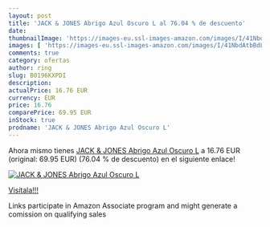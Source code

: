 ```yaml
---
layout: post
title: 'JACK & JONES Abrigo Azul Oscuro L al 76.04 % de descuento'
date: 
thumbnailImage: 'https://images-eu.ssl-images-amazon.com/images/I/41NbdAtbBdL._SL200_.jpg'
images: [ 'https://images-eu.ssl-images-amazon.com/images/I/41NbdAtbBdL._SL200_.jpg' ]
comments: true
category: ofertas
author: ring
slug: B0196KXPDI
description:
actualPrice: 16.76 EUR
currency: EUR
price: 16.76
comparePrice: 69.95 EUR
inStock: true
prodname: 'JACK & JONES Abrigo Azul Oscuro L'
---
```


Ahora mismo tienes [JACK & JONES Abrigo Azul Oscuro L](https://www.amazon.es/dp/B0196KXPDI/?tag=tolees-21) a 16.76 EUR (original: 69.95 EUR) (76.04 %  de descuento) en el siguiente enlace!

[![JACK & JONES Abrigo Azul Oscuro L](https://images-eu.ssl-images-amazon.com/images/I/41NbdAtbBdL._SL200_.jpg)](https://www.amazon.es/dp/B0196KXPDI/?tag=tolees-21)

[Visítala!!!](https://www.amazon.es/dp/B0196KXPDI/?tag=tolees-21)

Links participate in Amazon Associate program and might generate a comission on qualifying sales
